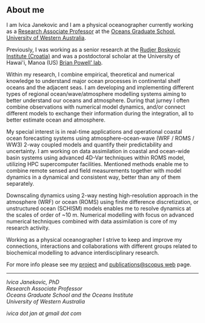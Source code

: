 ## About me

I am Ivica Janekovic and I am a physical oceanographer currently working as a 
[Research Associate Professor](https://research-repository.uwa.edu.au/en/persons/ivica-janekovic) 
at the [Oceans Graduate School, University of Western Australia](https://www.uwa.edu.au/ems/Schools/Oceans-Graduate-School). 

Previously, I was working as a senior research at the [Rudjer Boskovic Institute (Croatia)](https://www.irb.hr/eng/Divisions/Division-for-Marine-and-Environmental-Research) and was a postdoctoral scholar at the University of Hawai'i, Manoa (US) [Brian Powell' lab](https://www.soest.hawaii.edu/oceanography/team/brian-powell/).

Within my research, I combine empirical, theoretical and numerical knowledge to understand major ocean processes in continental shelf oceans and the adjacent seas. 
I am developing and implementing different types of regional ocean/wave/atmosphere modelling systems aiming to better understand our oceans and atmosphere. 
During that jurney I often combine observations with numerical model dynamics, and/or connect different models to exchange their information during the integration, 
all to better estimate ocean and atmosphere.   

My special interest is in real-time applications and operational coastal ocean forecasting systems using atmosphere-ocean-wave (WRF / ROMS / WW3)
2-way coupled models and quantify their predictability and uncertainty. I am working on data assimilation in coastal and ocean-wide basin systems using advanced 
4D-Var techniques within ROMS model, utilizing HPC supercomputer facilities. Mentioned methods enable me to combine remote sensed and field measurements 
together with model dynamics in a dynamical and consistent way, better than any of them separately. 

Downscaling dynamics using 2-way nesting high-resolution approach in the atmosphere (WRF) or ocean (ROMS) using finite difference discretization, or unstructured 
ocean (SCHISM) models enables me to resolve dynamics at the scales of order of ~10 m. Numerical modelling with focus on advanced numerical techniques 
combined with data assimilation is core of my research activity. 

Working as a physical oceanographer I strive to keep and improve my connections, interactions and collaborations with different groups related to biochemical modelling 
to advance interdisciplinary research.

For more info please see my [project](Projects.md) and [publications@scopus web](https://www.scopus.com/authid/detail.uri?authorId=11539480900) page.

---

*Ivica Janekovic, PhD*   
*Research Associate Professor*   
*Oceans Graduate School and the Oceans Institute*   
*University of Western Australia*   
   
*ivica dot jan at gmail dot com*   
